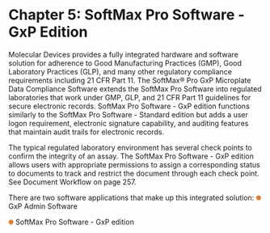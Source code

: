 # Chapter 5: SoftMax Pro Software - GxP Edition

Molecular Devices provides a fully integrated hardware and software solution for adherence to Good Manufacturing Practices (GMP), Good Laboratory Practices (GLP), and many other regulatory compliance requirements including 21 CFR Part 11. The SoftMax® Pro GxP Microplate Data Compliance Software extends the SoftMax Pro Software into regulated laboratories that work under GMP, GLP, and 21 CFR Part 11 guidelines for secure electronic records. SoftMax Pro Software - GxP edition functions similarly to the SoftMax Pro Software - Standard edition but adds a user logon requirement, electronic signature capability, and auditing features that maintain audit trails for electronic records.

The typical regulated laboratory environment has several check points to confirm the integrity of an assay. The SoftMax Pro Software - GxP edition allows users with appropriate permissions to assign a corresponding status to documents to track and restrict the document through each check point. See Document Workflow on page 257.

There are two software applications that make up this integrated solution: ![](<../../../.gitbook/assets/1 (6) (1) (1).png>) GxP Admin Software

![](<../../../.gitbook/assets/2 (8) (1) (1).png>) SoftMax Pro Software - GxP edition
